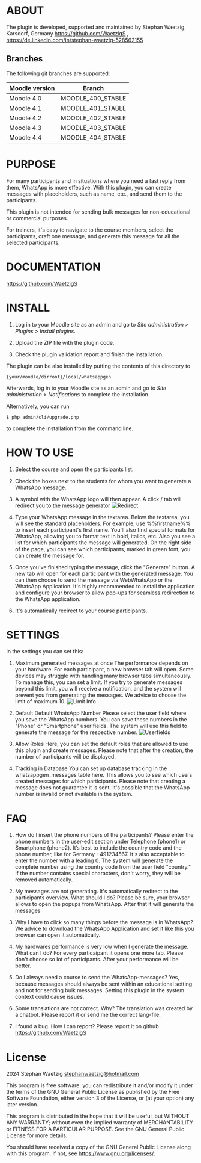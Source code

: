 # ABOUT

The plugin is developed, supported and maintained by Stephan Waetzig, Karsdorf, Germany https://github.com/WaetzigS , https://de.linkedin.com/in/stephan-waetzig-528562155


Branches
--------
The following git branches are supported:

| Moodle version        | Branch            |
|-----------------------|-------------------|
| Moodle 4.0            | MOODLE_400_STABLE |
| Moodle 4.1            | MOODLE_401_STABLE |
| Moodle 4.2            | MOODLE_402_STABLE |
| Moodle 4.3            | MOODLE_403_STABLE |
| Moodle 4.4            | MOODLE_404_STABLE |

# PURPOSE

For many participants and in situations where you need a fast reply from them, WhatsApp is more effective. With this plugin, you can create messages with placeholders, such as name, etc., and send them to the participants.

This plugin is not intended for sending bulk messages for non-educational or commercial purposes.

For trainers, it's easy to navigate to the course members, select the participants, craft one message, and generate this message for all the selected participants.

# DOCUMENTATION

https://github.com/WaetzigS

# INSTALL

1. Log in to your Moodle site as an admin and go to _Site administration >
   Plugins > Install plugins_.

2. Upload the ZIP file with the plugin code. 

3. Check the plugin validation report and finish the installation.

The plugin can be also installed by putting the contents of this directory to

    {your/moodle/dirroot}/local/whatsappgen

Afterwards, log in to your Moodle site as an admin and go to _Site administration >
Notifications_ to complete the installation.

Alternatively, you can run

    $ php admin/cli/upgrade.php

to complete the installation from the command line.


# HOW TO USE

1. Select the course and open the participants list.

2. Check the boxes next to the students for whom you want to generate a WhatsApp message.

3. A symbol with the WhatsApp logo will then appear. A click / tab will redirect you to the message generator
![Redirect](pix/redirect.png)

4. Type your WhatsApp message in the textarea. Below the textarea, you will see the standard placeholders. For example, use %%firstname%% to insert each participant's first name. You'll also find special formats for WhatsApp, allowing you to format text in bold, italics, etc. Also you see a list for which participants the message will generated. On the right side of the page, you can see which participants, marked in green font, you can create the message for.

5. Once you've finished typing the message, click the "Generate" button. A new tab will open for each participant with the generated message. You can then choose to send the message via WebWhatsApp or the WhatsApp Application. It's highly recommended to install the application and configure your browser to allow pop-ups for seamless redirection to the WhatsApp application.

6. It's automatically recirect to your course participants.

# SETTINGS

In the settings you can set this:

1. Maximum generated messages at once
The performance depends on your hardware. For each participant, a new browser tab will open. Some devices may struggle with handling many browser tabs simultaneously. To manage this, you can set a limit. If you try to generate messages beyond this limit, you will receive a notification, and the system will prevent you from generating the messages. We advice to choose the limit of maximum 10.
![Limit Info](pix/limit.png)

2. Default Default WhatsApp Number
Please select the user field where you save the WhatsApp numbers. You can save these numbers in the "Phone" or "Smartphone" user fields. The system will use this field to generate the message for the respective number.
![Userfields](pix/userfields.png)

3. Allow Roles
Here, you can set the default roles that are allowed to use this plugin and create messages. Please note that after the creation, the number of participants will be displayed.

4. Tracking in Database
You can set up database tracking in the whatsappgen_messages table here. This allows you to see which users created messages for which participants. Please note that creating a message does not guarantee it is sent. It's possible that the WhatsApp number is invalid or not available in the system.

# FAQ

1. How do I insert the phone numbers of the participants?
Please enter the phone numbers in the user-edit section under Telephone (phone1) or Smartphone (phone2). It’s best to include the country code and the phone number, like for Germany +491234567. It's also acceptable to enter the number with a leading 0. The system will generate the complete number using the country code from the user field "country." If the number contains special characters, don't worry, they will be removed automatically.

2. My messages are not generating. It's automatically redirect to the participants overview. What should I do?
Please be sure, your browser allows to open the popups from WhatsApp. After that it will generate the messages

3. Why I have to click so many things before the message is in WhatsApp?
We advice to download the WhatsApp Application and set it like this you browser can open it automatically. 

4. My hardwares performance is very low when I generate the message. What can I do?
For every particaipant it opens one more tab. Please don't choose so lot of participants. After your performance will be better.

5. Do I always need a course to send the WhatsApp-messages?
Yes, because messages should always be sent within an educational setting and not for sending bulk messages. Setting this plugin in the system context could cause issues.

6. Some translations are not correct. Why?
The translation was created by a chatbot. Please report it or send me the correct lang-file.

7. I found a bug. How I can report?
Please report it on github https://github.com/WaetzigS 

# License

2024 Stephan Waetzig <stephanwaetzig@hotmail.com> 

This program is free software: you can redistribute it and/or modify it under
the terms of the GNU General Public License as published by the Free Software
Foundation, either version 3 of the License, or (at your option) any later
version.

This program is distributed in the hope that it will be useful, but WITHOUT ANY
WARRANTY; without even the implied warranty of MERCHANTABILITY or FITNESS FOR A
PARTICULAR PURPOSE.  See the GNU General Public License for more details.

You should have received a copy of the GNU General Public License along with
this program.  If not, see <https://www.gnu.org/licenses/>.


